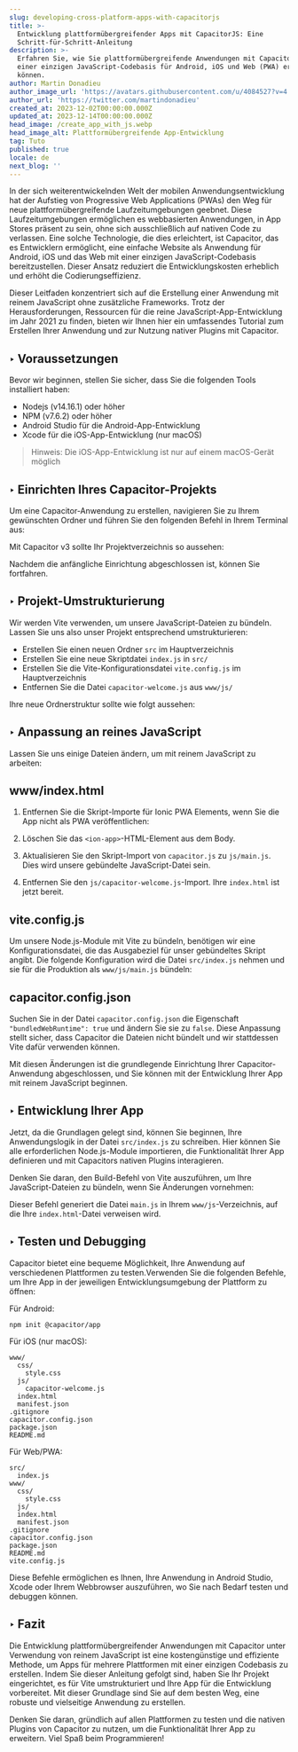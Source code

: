 ```yaml
---
slug: developing-cross-platform-apps-with-capacitorjs
title: >-
  Entwicklung plattformübergreifender Apps mit CapacitorJS: Eine
  Schritt-für-Schritt-Anleitung
description: >-
  Erfahren Sie, wie Sie plattformübergreifende Anwendungen mit CapacitorJS und
  einer einzigen JavaScript-Codebasis für Android, iOS und Web (PWA) erstellen
  können.
author: Martin Donadieu
author_image_url: 'https://avatars.githubusercontent.com/u/4084527?v=4'
author_url: 'https://twitter.com/martindonadieu'
created_at: 2023-12-02T00:00:00.000Z
updated_at: 2023-12-14T00:00:00.000Z
head_image: /create_app_with_js.webp
head_image_alt: Plattformübergreifende App-Entwicklung
tag: Tuto
published: true
locale: de
next_blog: ''
---
```


In der sich weiterentwickelnden Welt der mobilen Anwendungsentwicklung hat der Aufstieg von Progressive Web Applications (PWAs) den Weg für neue plattformübergreifende Laufzeitumgebungen geebnet. Diese Laufzeitumgebungen ermöglichen es webbasierten Anwendungen, in App Stores präsent zu sein, ohne sich ausschließlich auf nativen Code zu verlassen. Eine solche Technologie, die dies erleichtert, ist Capacitor, das es Entwicklern ermöglicht, eine einfache Website als Anwendung für Android, iOS und das Web mit einer einzigen JavaScript-Codebasis bereitzustellen. Dieser Ansatz reduziert die Entwicklungskosten erheblich und erhöht die Codierungseffizienz.

Dieser Leitfaden konzentriert sich auf die Erstellung einer Anwendung mit reinem JavaScript ohne zusätzliche Frameworks. Trotz der Herausforderungen, Ressourcen für die reine JavaScript-App-Entwicklung im Jahr 2021 zu finden, bieten wir Ihnen hier ein umfassendes Tutorial zum Erstellen Ihrer Anwendung und zur Nutzung nativer Plugins mit Capacitor.

## ‣ Voraussetzungen

Bevor wir beginnen, stellen Sie sicher, dass Sie die folgenden Tools installiert haben:

- Nodejs (v14.16.1) oder höher
- NPM (v7.6.2) oder höher
- Android Studio für die Android-App-Entwicklung
- Xcode für die iOS-App-Entwicklung (nur macOS)

> Hinweis: Die iOS-App-Entwicklung ist nur auf einem macOS-Gerät möglich

## ‣ Einrichten Ihres Capacitor-Projekts

Um eine Capacitor-Anwendung zu erstellen, navigieren Sie zu Ihrem gewünschten Ordner und führen Sie den folgenden Befehl in Ihrem Terminal aus:

Mit Capacitor v3 sollte Ihr Projektverzeichnis so aussehen:

Nachdem die anfängliche Einrichtung abgeschlossen ist, können Sie fortfahren.

## ‣ Projekt-Umstrukturierung

Wir werden Vite verwenden, um unsere JavaScript-Dateien zu bündeln. Lassen Sie uns also unser Projekt entsprechend umstrukturieren:

- Erstellen Sie einen neuen Ordner `src` im Hauptverzeichnis
- Erstellen Sie eine neue Skriptdatei `index.js` in `src/`
- Erstellen Sie die Vite-Konfigurationsdatei `vite.config.js` im Hauptverzeichnis
- Entfernen Sie die Datei `capacitor-welcome.js` aus `www/js/`

Ihre neue Ordnerstruktur sollte wie folgt aussehen:

## ‣ Anpassung an reines JavaScript

Lassen Sie uns einige Dateien ändern, um mit reinem JavaScript zu arbeiten:

## www/index.html

1. Entfernen Sie die Skript-Importe für Ionic PWA Elements, wenn Sie die App nicht als PWA veröffentlichen:

2. Löschen Sie das `<ion-app>`-HTML-Element aus dem Body.

3. Aktualisieren Sie den Skript-Import von `capacitor.js` zu `js/main.js`. Dies wird unsere gebündelte JavaScript-Datei sein.

4. Entfernen Sie den `js/capacitor-welcome.js`-Import. Ihre `index.html` ist jetzt bereit.

## vite.config.js

Um unsere Node.js-Module mit Vite zu bündeln, benötigen wir eine Konfigurationsdatei, die das Ausgabeziel für unser gebündeltes Skript angibt. Die folgende Konfiguration wird die Datei `src/index.js` nehmen und sie für die Produktion als `www/js/main.js` bündeln:

## capacitor.config.json

Suchen Sie in der Datei `capacitor.config.json` die Eigenschaft `"bundledWebRuntime": true` und ändern Sie sie zu `false`. Diese Anpassung stellt sicher, dass Capacitor die Dateien nicht bündelt und wir stattdessen Vite dafür verwenden können.

Mit diesen Änderungen ist die grundlegende Einrichtung Ihrer Capacitor-Anwendung abgeschlossen, und Sie können mit der Entwicklung Ihrer App mit reinem JavaScript beginnen.

## ‣ Entwicklung Ihrer App

Jetzt, da die Grundlagen gelegt sind, können Sie beginnen, Ihre Anwendungslogik in der Datei `src/index.js` zu schreiben. Hier können Sie alle erforderlichen Node.js-Module importieren, die Funktionalität Ihrer App definieren und mit Capacitors nativen Plugins interagieren.

Denken Sie daran, den Build-Befehl von Vite auszuführen, um Ihre JavaScript-Dateien zu bündeln, wenn Sie Änderungen vornehmen:

Dieser Befehl generiert die Datei `main.js` in Ihrem `www/js`-Verzeichnis, auf die Ihre `index.html`-Datei verweisen wird.

## ‣ Testen und Debugging

Capacitor bietet eine bequeme Möglichkeit, Ihre Anwendung auf verschiedenen Plattformen zu testen.Verwenden Sie die folgenden Befehle, um Ihre App in der jeweiligen Entwicklungsumgebung der Plattform zu öffnen:

Für Android:
```
npm init @capacitor/app
```

Für iOS (nur macOS):
```
www/
  css/
    style.css
  js/
    capacitor-welcome.js
  index.html
  manifest.json
.gitignore
capacitor.config.json
package.json
README.md
```

Für Web/PWA:
```
src/
  index.js
www/
  css/
    style.css
  js/
  index.html
  manifest.json
.gitignore
capacitor.config.json
package.json
README.md
vite.config.js
```

Diese Befehle ermöglichen es Ihnen, Ihre Anwendung in Android Studio, Xcode oder Ihrem Webbrowser auszuführen, wo Sie nach Bedarf testen und debuggen können.

## ‣ Fazit

Die Entwicklung plattformübergreifender Anwendungen mit Capacitor unter Verwendung von reinem JavaScript ist eine kostengünstige und effiziente Methode, um Apps für mehrere Plattformen mit einer einzigen Codebasis zu erstellen. Indem Sie dieser Anleitung gefolgt sind, haben Sie Ihr Projekt eingerichtet, es für Vite umstrukturiert und Ihre App für die Entwicklung vorbereitet. Mit dieser Grundlage sind Sie auf dem besten Weg, eine robuste und vielseitige Anwendung zu erstellen.

Denken Sie daran, gründlich auf allen Plattformen zu testen und die nativen Plugins von Capacitor zu nutzen, um die Funktionalität Ihrer App zu erweitern. Viel Spaß beim Programmieren!